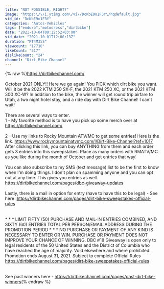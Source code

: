 ```yaml
---
title: "NOT POSSIBLE, RIGHT?"
image: "https:\/\/i.ytimg.com\/vi\/DcKbE9o1F3Y\/hqdefault.jpg"
vid_id: "DcKbE9o1F3Y"
categories: "Autos-Vehicles"
tags: ["enduro","motocross","dirtbike"]
date: "2021-10-04T08:12:52+03:00"
vid_date: "2021-10-01T12:00:13Z"
duration: "PT4M35S"
viewcount: "17710"
likeCount: "517"
dislikeCount: "24"
channel: "Dirt Bike Channel"
---
```

{% raw %}<a rel="nofollow" target="blank" href="https://dirtbikechannel.com/">https://dirtbikechannel.com/</a><br /><br />October 2021 ONLY!!  Here we go again!  You PICK which dirt bike you want.  Will it be the 2022 KTM 250 SX-F, the 2021 KTM 250 XC, or the 2021 KTM 300 XC-W?  In addition to the bike, the winner will get round trip airfare to Utah, a two night hotel stay, and a ride day with Dirt Bike Channel!  I can't wait!<br /><br />There are several ways to enter.   <br />1 - My favorite method is to have you pick up some merch over at <a rel="nofollow" target="blank" href="https://dirtbikechannel.com/">https://dirtbikechannel.com/</a><br /><br />2 - Use my links to Rocky Mountain ATV/MC to get some entries!  Here is the link.  <a rel="nofollow" target="blank" href="https://www.rockymountainatvmc.com/l/Dirt-Bike-Channel?ref=1017">https://www.rockymountainatvmc.com/l/Dirt-Bike-Channel?ref=1017</a><br />After clicking this link, you can buy ANYTHING from them and each order gets 3 entries into this sweepstakes.  Place as many orders with RMATV/MC as you like during the month of October and get entries that way!<br /><br />You can also subscribe to my SMS (text message) list to be the first to know when I'm doing things.  I don't plan on spamming anyone and you can opt out at any time.  This gives you entries as well.<br /><a rel="nofollow" target="blank" href="https://dirtbikechannel.com/pages/dbc-giveaway-updates">https://dirtbikechannel.com/pages/dbc-giveaway-updates</a><br /><br />Lastly, there is a mail in option for entry (have to have this to be legal) - See here :<a rel="nofollow" target="blank" href="https://dirtbikechannel.com/pages/dirt-bike-sweepstakes-official-rules">https://dirtbikechannel.com/pages/dirt-bike-sweepstakes-official-rules</a><br /><br /><br />* * * LIMIT FIFTY (50) PURCHASE AND MAIL-IN ENTRIES COMBINED, AND SIXTY (60) ENTRIES TOTAL PER PERSON/EMAIL ADDRESS DURING THE PROMOTION PERIOD * * *  NO PURCHASE OR PAYMENT OF ANY KIND IS NECESSARY TO ENTER OR WIN. PURCHASE OR PAYMENT DOES NOT IMPROVE YOUR CHANCE OF WINNING. DBC #18 Giveaway is open only to legal residents of the 50 United States and the District of Columbia who have reached the age of majority. Void elsewhere and where prohibited. Promotion ends August 31, 2021. Subject to complete Official Rules  <br /><a rel="nofollow" target="blank" href="https://dirtbikechannel.com/pages/dirt-bike-sweepstakes-official-rules">https://dirtbikechannel.com/pages/dirt-bike-sweepstakes-official-rules</a><br /><br /><br />See past winners here - <a rel="nofollow" target="blank" href="https://dirtbikechannel.com/pages/past-dirt-bike-winners">https://dirtbikechannel.com/pages/past-dirt-bike-winners</a>{% endraw %}
